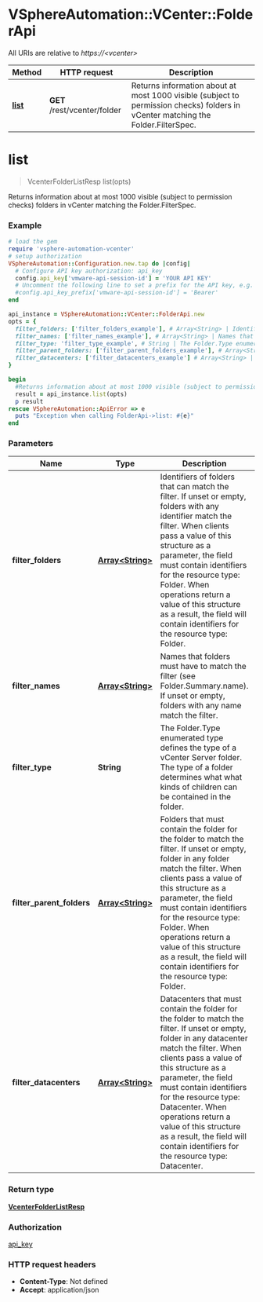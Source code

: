 # VSphereAutomation::VCenter::FolderApi

All URIs are relative to *https://&lt;vcenter&gt;*

Method | HTTP request | Description
------------- | ------------- | -------------
[**list**](FolderApi.md#list) | **GET** /rest/vcenter/folder | Returns information about at most 1000 visible (subject to permission checks) folders in vCenter matching the Folder.FilterSpec.


# **list**
> VcenterFolderListResp list(opts)

Returns information about at most 1000 visible (subject to permission checks) folders in vCenter matching the Folder.FilterSpec.

### Example
```ruby
# load the gem
require 'vsphere-automation-vcenter'
# setup authorization
VSphereAutomation::Configuration.new.tap do |config|
  # Configure API key authorization: api_key
  config.api_key['vmware-api-session-id'] = 'YOUR API KEY'
  # Uncomment the following line to set a prefix for the API key, e.g. 'Bearer' (defaults to nil)
  #config.api_key_prefix['vmware-api-session-id'] = 'Bearer'
end

api_instance = VSphereAutomation::VCenter::FolderApi.new
opts = {
  filter_folders: ['filter_folders_example'], # Array<String> | Identifiers of folders that can match the filter. If unset or empty, folders with any identifier match the filter. When clients pass a value of this structure as a parameter, the field must contain identifiers for the resource type: Folder. When operations return a value of this structure as a result, the field will contain identifiers for the resource type: Folder.
  filter_names: ['filter_names_example'], # Array<String> | Names that folders must have to match the filter (see Folder.Summary.name). If unset or empty, folders with any name match the filter.
  filter_type: 'filter_type_example', # String | The Folder.Type enumerated type defines the type of a vCenter Server folder. The type of a folder determines what what kinds of children can be contained in the folder.
  filter_parent_folders: ['filter_parent_folders_example'], # Array<String> | Folders that must contain the folder for the folder to match the filter. If unset or empty, folder in any folder match the filter. When clients pass a value of this structure as a parameter, the field must contain identifiers for the resource type: Folder. When operations return a value of this structure as a result, the field will contain identifiers for the resource type: Folder.
  filter_datacenters: ['filter_datacenters_example'] # Array<String> | Datacenters that must contain the folder for the folder to match the filter. If unset or empty, folder in any datacenter match the filter. When clients pass a value of this structure as a parameter, the field must contain identifiers for the resource type: Datacenter. When operations return a value of this structure as a result, the field will contain identifiers for the resource type: Datacenter.
}

begin
  #Returns information about at most 1000 visible (subject to permission checks) folders in vCenter matching the Folder.FilterSpec.
  result = api_instance.list(opts)
  p result
rescue VSphereAutomation::ApiError => e
  puts "Exception when calling FolderApi->list: #{e}"
end
```

### Parameters

Name | Type | Description  | Notes
------------- | ------------- | ------------- | -------------
 **filter_folders** | [**Array&lt;String&gt;**](String.md)| Identifiers of folders that can match the filter. If unset or empty, folders with any identifier match the filter. When clients pass a value of this structure as a parameter, the field must contain identifiers for the resource type: Folder. When operations return a value of this structure as a result, the field will contain identifiers for the resource type: Folder. | [optional] 
 **filter_names** | [**Array&lt;String&gt;**](String.md)| Names that folders must have to match the filter (see Folder.Summary.name). If unset or empty, folders with any name match the filter. | [optional] 
 **filter_type** | **String**| The Folder.Type enumerated type defines the type of a vCenter Server folder. The type of a folder determines what what kinds of children can be contained in the folder. | [optional] 
 **filter_parent_folders** | [**Array&lt;String&gt;**](String.md)| Folders that must contain the folder for the folder to match the filter. If unset or empty, folder in any folder match the filter. When clients pass a value of this structure as a parameter, the field must contain identifiers for the resource type: Folder. When operations return a value of this structure as a result, the field will contain identifiers for the resource type: Folder. | [optional] 
 **filter_datacenters** | [**Array&lt;String&gt;**](String.md)| Datacenters that must contain the folder for the folder to match the filter. If unset or empty, folder in any datacenter match the filter. When clients pass a value of this structure as a parameter, the field must contain identifiers for the resource type: Datacenter. When operations return a value of this structure as a result, the field will contain identifiers for the resource type: Datacenter. | [optional] 

### Return type

[**VcenterFolderListResp**](VcenterFolderListResp.md)

### Authorization

[api_key](../README.md#api_key)

### HTTP request headers

 - **Content-Type**: Not defined
 - **Accept**: application/json



